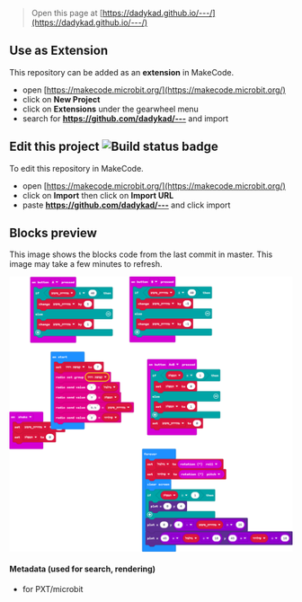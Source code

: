 
> Open this page at [https://dadykad.github.io/---/](https://dadykad.github.io/---/)

## Use as Extension

This repository can be added as an **extension** in MakeCode.

* open [https://makecode.microbit.org/](https://makecode.microbit.org/)
* click on **New Project**
* click on **Extensions** under the gearwheel menu
* search for **https://github.com/dadykad/---** and import

## Edit this project ![Build status badge](https://github.com/dadykad/---/workflows/MakeCode/badge.svg)

To edit this repository in MakeCode.

* open [https://makecode.microbit.org/](https://makecode.microbit.org/)
* click on **Import** then click on **Import URL**
* paste **https://github.com/dadykad/---** and click import

## Blocks preview

This image shows the blocks code from the last commit in master.
This image may take a few minutes to refresh.

![A rendered view of the blocks](https://github.com/dadykad/---/raw/master/.github/makecode/blocks.png)

#### Metadata (used for search, rendering)

* for PXT/microbit
<script src="https://makecode.com/gh-pages-embed.js"></script><script>makeCodeRender("{{ site.makecode.home_url }}", "{{ site.github.owner_name }}/{{ site.github.repository_name }}");</script>
